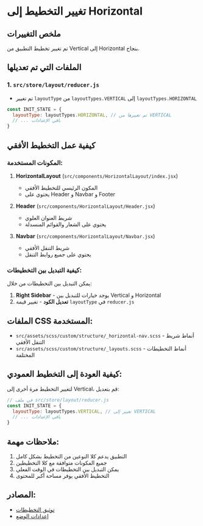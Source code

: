 # تغيير التخطيط إلى Horizontal

## ملخص التغييرات

تم تغيير تخطيط التطبيق من Vertical إلى Horizontal بنجاح.

## الملفات التي تم تعديلها

### 1. `src/store/layout/reducer.js`
- تم تغيير `layoutType` من `layoutTypes.VERTICAL` إلى `layoutTypes.HORIZONTAL`

```javascript
const INIT_STATE = {
  layoutType: layoutTypes.HORIZONTAL, // تم تغييرها من VERTICAL
  // ... باقي الإعدادات
}
```

## كيفية عمل التخطيط الأفقي

### المكونات المستخدمة:
1. **HorizontalLayout** (`src/components/HorizontalLayout/index.jsx`)
   - المكون الرئيسي للتخطيط الأفقي
   - يحتوي على Header و Navbar و Footer

2. **Header** (`src/components/HorizontalLayout/Header.jsx`)
   - شريط العنوان العلوي
   - يحتوي على الشعار والقوائم المنسدلة

3. **Navbar** (`src/components/HorizontalLayout/Navbar.jsx`)
   - شريط التنقل الأفقي
   - يحتوي على جميع روابط التنقل

### كيفية التبديل بين التخطيطات:

يمكن التبديل بين التخطيطات من خلال:

1. **Right Sidebar** - يوجد خيارات للتبديل بين Vertical و Horizontal
2. **تعديل الكود** - تغيير قيمة `layoutType` في `reducer.js`

## الملفات CSS المستخدمة:

- `src/assets/scss/custom/structure/_horizontal-nav.scss` - أنماط شريط التنقل الأفقي
- `src/assets/scss/custom/structure/_layouts.scss` - أنماط التخطيطات المختلفة

## كيفية العودة إلى التخطيط العمودي:

لتغيير التخطيط مرة أخرى إلى Vertical، قم بتعديل:

```javascript
// في ملف src/store/layout/reducer.js
const INIT_STATE = {
  layoutType: layoutTypes.VERTICAL, // تغيير إلى VERTICAL
  // ... باقي الإعدادات
}
```

## ملاحظات مهمة:

1. التطبيق يدعم كلا النوعين من التخطيط بشكل كامل
2. جميع المكونات متوافقة مع كلا التخطيطين
3. يمكن التبديل بين التخطيطات في الوقت الفعلي
4. التخطيط الأفقي يوفر مساحة أكبر للمحتوى

## المصادر:

- [توثيق التخطيطات](Documentation/reactjs/layouts.html)
- [إعدادات الوضع](Documentation/reactjs/mode-setting.html) 